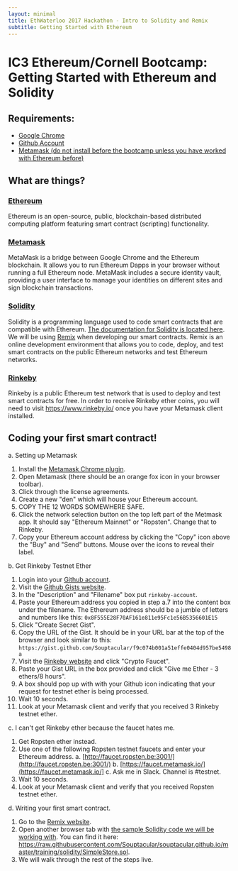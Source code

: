 ```yaml
---
layout: minimal
title: EthWaterloo 2017 Hackathon - Intro to Solidity and Remix
subtitle: Getting Started with Ethereum
---
```

# IC3 Ethereum/Cornell Bootcamp: Getting Started with Ethereum and Solidity

## Requirements:

- [Google Chrome](https://www.google.com/chrome/index.html)
- [Github Account](https://github.com/)
- [Metamask (do not install before the bootcamp unless you have worked with Ethereum before)](https://metamask.io/)

## What are things?

### [Ethereum](http://ethdocs.org/en/latest/)
Ethereum is an open-source, public, blockchain-based distributed computing platform featuring smart contract (scripting) functionality.

### [Metamask](https://metamask.io/)
MetaMask is a bridge between Google Chrome and the Ethereum blockchain. It allows you to run Ethereum Dapps in your browser without running a full Ethereum node. MetaMask includes a secure identity vault, providing a user interface to manage your identities on different sites and sign blockchain transactions.

### [Solidity](https://solidity.readthedocs.io/en/latest/)
Solidity is a programming language used to code smart contracts that are compatible with Ethereum. [The documentation for Solidity is located here](https://solidity.readthedocs.io/en/latest/). We will be using [Remix](https://remix.ethereum.org/#version=soljson-v0.4.13+commit.fb4cb1a.js) when developing our smart contracts. Remix is an online development environment that allows you to code, deploy, and test smart contracts on the public Ethereum networks and test Ethereum networks.

### [Rinkeby](https://www.rinkeby.io/)
Rinkeby is a public Ethereum test network that is used to deploy and test smart contracts for free. In order to receive Rinkeby ether coins, you will need to visit https://www.rinkeby.io/ once you have your Metamask client installed.

## Coding your first smart contract!

a. Setting up Metamask
  1. Install the [Metamask Chrome plugin](https://metamask.io/).
  2. Open Metamask (there should be an orange fox icon in your browser toolbar).
  3. Click through the license agreements.
  4. Create a new "den" which will house your Ethereum account.
  5. COPY THE 12 WORDS SOMEWHERE SAFE.
  6. Click the network selection button on the top left part of the Metmask app. It should say "Ethereum Mainnet" or "Ropsten". Change that to Rinkeby.
  7. Copy your Ethereum account address by clicking the "Copy" icon above the "Buy" and "Send" buttons. Mouse over the icons to reveal their label.

b. Get Rinkeby Testnet Ether
  1. Login into your [Github account](https://github.com/).
  2. Visit the [Github Gists website](https://gist.github.com/).
  3. In the "Description" and "Filename" box put `rinkeby-account`.
  4. Paste your Ethereum address you copied in step a.7 into the content box under the filename. The Ethereum address should be a jumble of letters and numbers like this: `0x8F555E28F70AF161e811e95Fc1e56B5356601E15`
  5. Click "Create Secret Gist".
  6. Copy the URL of the Gist. It should be in your URL bar at the top of the browser and look similar to this:
  `https://gist.github.com/Souptacular/f9c074b001a51effe0404d957be5498a`
  7. Visit the [Rinkeby website](https://www.rinkeby.io/) and click "Crypto Faucet".
  8. Paste your Gist URL in the box provided and click "Give me Ether - 3 ethers/8 hours".
  9. A box should pop up with with your Github icon indicating that your request for testnet ether is being processed.
  10. Wait 10 seconds.
  11. Look at your Metamask client and verify that you received 3 Rinkeby testnet ether.
  
c. I can't get Rinkeby ether because the faucet hates me. 
  1. Get Ropsten ether instead.
  2. Use one of the following Ropsten testnet faucets and enter your Ethereum address.
    a. [http://faucet.ropsten.be:3001/](http://faucet.ropsten.be:3001/)
    b. [https://faucet.metamask.io/](https://faucet.metamask.io/]
    c. Ask me in Slack. Channel is #testnet.
  3. Wait 10 seconds.
  4. Look at your Metamask client and verify that you received Ropsten testnet ether.
    

d. Writing your first smart contract.
  1. Go to the [Remix website](https://remix.ethereum.org).
  2. Open another browser tab with [the sample Solidity code we will be working with](https://raw.githubusercontent.com/Souptacular/souptacular.github.io/master/training/solidity/SimpleStore.sol). You can find it here: https://raw.githubusercontent.com/Souptacular/souptacular.github.io/master/training/solidity/SimpleStore.sol.
  3. We will walk through the rest of the steps live.

